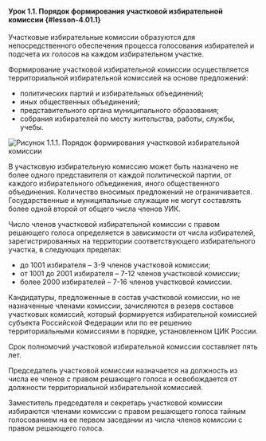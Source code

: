 #### Урок 1.1. Порядок формирования участковой избирательной комиссии {#lesson-4.01.1}

Участковые избирательные комиссии образуются для непосредственного обеспечения процесса голосования избирателей и подсчета их голосов на каждом избирательном участке.

Формирование участковой избирательной комиссии осуществляется территориальной избирательной комиссией на основе предложений:

- политических партий и избирательных объединений;
- иных общественных объединений;
- представительного органа муниципального образования;
- собрания избирателей по месту жительства, работы, службы, учебы.

![Рисунок 1.1.1. Порядок формирования участковой избирательной комиссии ](./4.01.1.1.png)

В участковую избирательную комиссию может быть назначено не более одного представителя от каждой политической партии, от каждого избирательного объединения, иного общественного объединения. Количество вносимых предложений не ограничивается. Государственные и муниципальные служащие не могут составлять более одной второй от общего числа членов УИК.

Число членов участковой избирательной комиссии с правом решающего голоса определяется в зависимости от числа избирателей, зарегистрированных на территории соответствующего избирательного участка, в следующих пределах:

- до 1001 избирателя – 3-9 членов участковой комиссии;
- от 1001 до 2001 избирателя – 7-12 членов участковой комиссии;
- более 2000 избирателей – 7-16 членов участковой комиссии.

Кандидатуры, предложенные в состав участковой комиссии, но не назначенные членами комиссии, зачисляются в резерв составов участковых комиссий, который формируется избирательной комиссией субъекта Российской Федерации или по ее решению территориальными комиссиями в порядке, установленном ЦИК России.

Срок полномочий участковой избирательной комиссии составляет пять лет.

Председатель участковой комиссии назначается на должность из числа ее членов с правом решающего голоса и освобождается от должности территориальной избирательной комиссией.

Заместитель председателя и секретарь участковой комиссии избираются членами комиссии с правом решающего голоса тайным голосованием на ее первом заседании из числа членов комиссии с правом решающего голоса.
